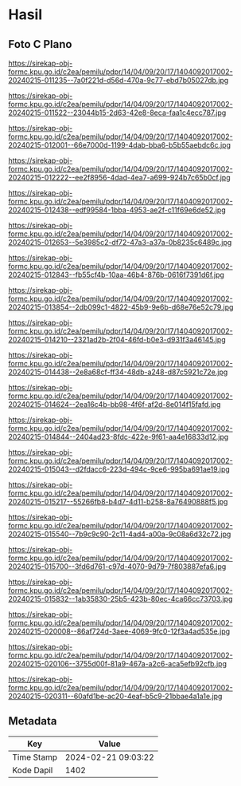 # Hasil

## Foto C Plano

https://sirekap-obj-formc.kpu.go.id/c2ea/pemilu/pdpr/14/04/09/20/17/1404092017002-20240215-011235--7a0f221d-d56d-470a-9c77-ebd7b05027db.jpg

https://sirekap-obj-formc.kpu.go.id/c2ea/pemilu/pdpr/14/04/09/20/17/1404092017002-20240215-011522--23044b15-2d63-42e8-8eca-faa1c4ecc787.jpg

https://sirekap-obj-formc.kpu.go.id/c2ea/pemilu/pdpr/14/04/09/20/17/1404092017002-20240215-012001--66e7000d-1199-4dab-bba6-b5b55aebdc6c.jpg

https://sirekap-obj-formc.kpu.go.id/c2ea/pemilu/pdpr/14/04/09/20/17/1404092017002-20240215-012222--ee2f8956-4dad-4ea7-a699-924b7c65b0cf.jpg

https://sirekap-obj-formc.kpu.go.id/c2ea/pemilu/pdpr/14/04/09/20/17/1404092017002-20240215-012438--edf99584-1bba-4953-ae2f-c11f69e6de52.jpg

https://sirekap-obj-formc.kpu.go.id/c2ea/pemilu/pdpr/14/04/09/20/17/1404092017002-20240215-012653--5e3985c2-df72-47a3-a37a-0b8235c6489c.jpg

https://sirekap-obj-formc.kpu.go.id/c2ea/pemilu/pdpr/14/04/09/20/17/1404092017002-20240215-012843--fb55cf4b-10aa-46b4-876b-0616f7391d6f.jpg

https://sirekap-obj-formc.kpu.go.id/c2ea/pemilu/pdpr/14/04/09/20/17/1404092017002-20240215-013854--2db099c1-4822-45b9-9e6b-d68e76e52c79.jpg

https://sirekap-obj-formc.kpu.go.id/c2ea/pemilu/pdpr/14/04/09/20/17/1404092017002-20240215-014210--2321ad2b-2f04-46fd-b0e3-d931f3a46145.jpg

https://sirekap-obj-formc.kpu.go.id/c2ea/pemilu/pdpr/14/04/09/20/17/1404092017002-20240215-014438--2e8a68cf-ff34-48db-a248-d87c5921c72e.jpg

https://sirekap-obj-formc.kpu.go.id/c2ea/pemilu/pdpr/14/04/09/20/17/1404092017002-20240215-014624--2ea16c4b-bb98-4f6f-af2d-8e014f15fafd.jpg

https://sirekap-obj-formc.kpu.go.id/c2ea/pemilu/pdpr/14/04/09/20/17/1404092017002-20240215-014844--2404ad23-8fdc-422e-9f61-aa4e16833d12.jpg

https://sirekap-obj-formc.kpu.go.id/c2ea/pemilu/pdpr/14/04/09/20/17/1404092017002-20240215-015043--d2fdacc6-223d-494c-9ce6-995ba691ae19.jpg

https://sirekap-obj-formc.kpu.go.id/c2ea/pemilu/pdpr/14/04/09/20/17/1404092017002-20240215-015217--55266fb8-b4d7-4d11-b258-8a76490888f5.jpg

https://sirekap-obj-formc.kpu.go.id/c2ea/pemilu/pdpr/14/04/09/20/17/1404092017002-20240215-015540--7b9c9c90-2c11-4ad4-a00a-9c08a6d32c72.jpg

https://sirekap-obj-formc.kpu.go.id/c2ea/pemilu/pdpr/14/04/09/20/17/1404092017002-20240215-015700--3fd6d761-c97d-4070-9d79-7f803887efa6.jpg

https://sirekap-obj-formc.kpu.go.id/c2ea/pemilu/pdpr/14/04/09/20/17/1404092017002-20240215-015832--1ab35830-25b5-423b-80ec-4ca66cc73703.jpg

https://sirekap-obj-formc.kpu.go.id/c2ea/pemilu/pdpr/14/04/09/20/17/1404092017002-20240215-020008--86af724d-3aee-4069-9fc0-12f3a4ad535e.jpg

https://sirekap-obj-formc.kpu.go.id/c2ea/pemilu/pdpr/14/04/09/20/17/1404092017002-20240215-020106--3755d00f-81a9-467a-a2c6-aca5efb92cfb.jpg

https://sirekap-obj-formc.kpu.go.id/c2ea/pemilu/pdpr/14/04/09/20/17/1404092017002-20240215-020311--60afd1be-ac20-4eaf-b5c9-21bbae4a1a1e.jpg


## Metadata

| Key        | Value               |
| ---------- | ------------------- |
| Time Stamp | 2024-02-21 09:03:22 |
| Kode Dapil | 1402                |



